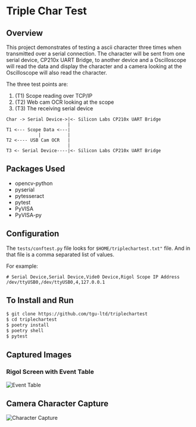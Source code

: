 # Triple Char Test

## Overview

This project demonstrates of testing a ascii character three times when transmitted over a serial connection.
The character will be sent from one serial device, CP210x UART Bridge, to another device and a Oscilloscope
will read the data and display the character and a camera looking at the Oscilloscope will also read the character.

The three test points are:

1. (T1) Scope reading over TCP/IP
2. (T2) Web cam OCR looking at the scope
3. (T3) The receiving serial device

```text
Char -> Serial Device->|<- Silicon Labs CP210x UART Bridge 
                       |
T1 <--- Scope Data <---|
            |          |
T2 <---- USB Cam OCR   |
                       |
T3 <- Serial Device----|<- Silicon Labs CP210x UART Bridge
```

## Packages Used

* opencv-python
* pyserial
* pytesseract
* pytest
* PyVISA
* PyVISA-py

## Configuration

The `tests/conftest.py` file looks for `$HOME/triplechartest.txt"` file. And in that file is a comma separated list of values.

For example:

```text
# Serial Device,Serial Device,Vide0 Device,Rigol Scope IP Address
/dev/ttyUSB0,/dev/ttyUSB0,4,127.0.0.1
```

## To Install and Run

```bash
$ git clone https://github.com/tgu-ltd/triplechartest
$ cd triplechartest
$ poetry install
$ poetry shell
$ pytest
```

## Captured Images

### Rigol Screen with Event Table

![Event Table](https://www.tgu-ltd.uk/img/tripple_char_test_rigol_event_table.png)

## Camera Character Capture
![Character Capture](https://www.tgu-ltd.uk/img/triplechartest_character_capture.png)